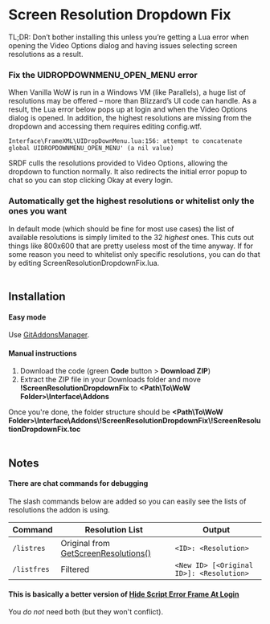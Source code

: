 # Screen Resolution Dropdown Fix
TL;DR: Don’t bother installing this unless you’re getting a Lua error when opening the Video Options dialog and having issues selecting screen resolutions as a result.

### Fix the UIDROPDOWNMENU_OPEN_MENU error
When Vanilla WoW is run in a Windows VM (like Parallels), a huge list of resolutions may be offered – more than Blizzard’s UI code can handle. As a result, the Lua error below pops up at login and when the Video Options dialog is opened. In addition, the highest resolutions are missing from the dropdown and accessing them requires editing config.wtf.

`Interface\FrameXML\UIDropDownMenu.lua:156: attempt to concatenate global UIDROPDOWNMENU_OPEN_MENU' (a nil value)`

SRDF culls the resolutions provided to Video Options, allowing the dropdown to function normally. It also redirects the initial error popup to chat so you can stop clicking Okay at every login.

### Automatically get the highest resolutions or whitelist only the ones you want

In default mode (which should be fine for most use cases) the list of available resolutions is simply limited to the 32 *highest* ones. This cuts out things like 800x600 that are pretty useless most of the time anyway. If for some reason you need to whitelist only specific resolutions, you can do that by editing ScreenResolutionDropdownFix.lua.
<br><br>

## Installation

#### Easy mode

Use [GitAddonsManager](https://woblight.gitlab.io/overview/gitaddonsmanager/).

#### Manual instructions

1. Download the code (green **Code** button > **Download ZIP**)
2. Extract the ZIP file in your Downloads folder and move **!ScreenResolutionDropdownFix** to **<Path\To\WoW Folder>\Interface\Addons**

Once you're done, the folder structure should be **<Path\To\WoW Folder>\Interface\Addons\\!ScreenResolutionDropdownFix\\!ScreenResolutionDropdownFix.toc**
<br><br>

## Notes

#### There are chat commands for debugging
The slash commands below are added so you can easily see the lists of resolutions the addon is using.

| Command | Resolution List | Output |
| --- | --- | --- |
| `/listres` | Original from [GetScreenResolutions()](https://wowpedia.fandom.com/wiki/API_GetScreenResolutions?oldid=234457) | `<ID>: <Resolution>` | 
| `/listfres` | Filtered  | `<New ID> [<Original ID>]: <Resolution>` |

#### This is basically a better version of [Hide Script Error Frame At Login](https://github.com/veechs/HideScriptErrorFrameAtLogin/)
You *do not* need both (but they won't conflict).
